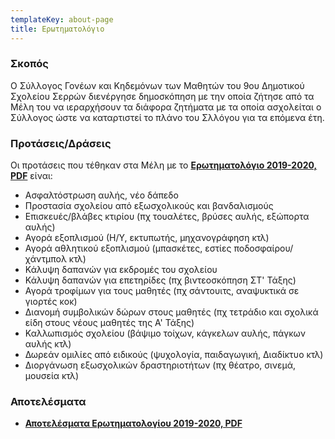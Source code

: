 ```yaml
---
templateKey: about-page
title: Ερωτηματολόγιο
---
```


### Σκοπός
Ο Σύλλογος Γονέων και Κηδεμόνων των Μαθητών του 9ου Δημοτικού Σχολείου Σερρών διενέργησε δημοσκόπηση με την οποία ζήτησε από τα Μέλη του να ιεραρχήσουν τα διάφορα ζητήματα με τα οποία ασχολείται ο Σύλλογος ώστε να καταρτιστεί το πλάνο του Σλλόγου για τα επόμενα έτη.

### Προτάσεις/Δράσεις
Οι προτάσεις που τέθηκαν στα Μέλη με το **[Ερωτηματολόγιο 2019-2020, PDF](/img/uploads/ask-2020.pdf)** είναι:

- Ασφαλτόστρωση αυλής, νέο δάπεδο
- Προστασία σχολείου από εξωσχολικούς και βανδαλισμούς
- Επισκευές/βλάβες κτιρίου (πχ τουαλέτες, βρύσες αυλής, εξώπορτα αυλής)
- Αγορά εξοπλισμού (Η/Υ, εκτυπωτής, μηχανογράφηση κτλ)
- Αγορά αθλητικού εξοπλισμού (μπασκέτες, εστίες ποδοσφαίρου/χάντμπολ κτλ)
- Κάλυψη δαπανών για εκδρομές του σχολείου
- Κάλυψη δαπανών για επετηρίδες (πχ βιντεοσκόπηση ΣΤ' Τάξης)
- Αγορά τροφίμων για τους μαθητές (πχ σάντουιτς, αναψυκτικά σε γιορτές κοκ)
- Διανομή συμβολικών δώρων στους μαθητές (πχ τετράδιο και σχολικά είδη στους νέους μαθητές της Α' Τάξης)
- Καλλωπισμός σχολείου (βάψιμο τοίχων, κάγκελων αυλής, πάγκων αυλής κτλ)
- Δωρεάν ομιλίες από ειδικούς (ψυχολογία, παιδαγωγική, Διαδίκτυο κτλ)
- Διοργάνωση εξωσχολικών δραστηριοτήτων (πχ θέατρο, σινεμά, μουσεία κτλ)


### Αποτελέσματα
- **[Αποτελέσματα Ερωτηματολογίου 2019-2020, PDF](/img/uploads/ask-results-2020.pdf)**
